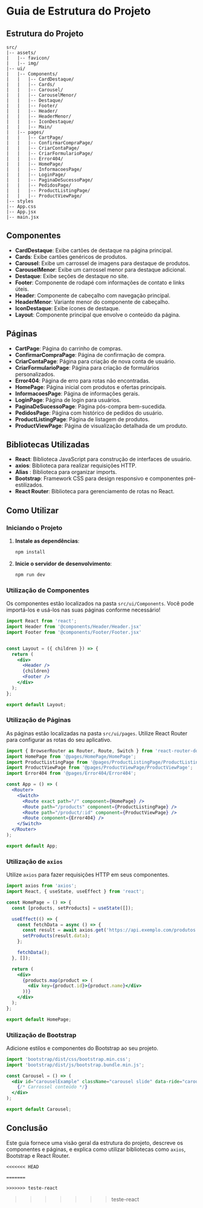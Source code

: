 # Guia de Estrutura do Projeto

## Estrutura do Projeto

```plaintext
src/
|-- assets/
|   |-- favicon/
|   |-- img/
|-- ui/
|   |-- Components/
|   |   |-- CardDestaque/
|   |   |-- Cards/
|   |   |-- Carousel/
|   |   |-- CarouselMenor/
|   |   |-- Destaque/
|   |   |-- Footer/
|   |   |-- Header/
|   |   |-- HeaderMenor/
|   |   |-- IconDestaque/
|   |   |-- Main/
|   |-- pages/
|   |   |-- CartPage/
|   |   |-- ConfirmarCompraPage/
|   |   |-- CriarContaPage/
|   |   |-- CriarFormularioPage/
|   |   |-- Error404/
|   |   |-- HomePage/
|   |   |-- InformacoesPage/
|   |   |-- LoginPage/
|   |   |-- PaginaDeSucessoPage/
|   |   |-- PedidosPage/
|   |   |-- ProductListingPage/
|   |   |-- ProductViewPage/
|-- styles
|-- App.css
|-- App.jsx
|-- main.jsx
```

## Componentes

- **CardDestaque**: Exibe cartões de destaque na página principal.
- **Cards**: Exibe cartões genéricos de produtos.
- **Carousel**: Exibe um carrossel de imagens para destaque de produtos.
- **CarouselMenor**: Exibe um carrossel menor para destaque adicional.
- **Destaque**: Exibe seções de destaque no site.
- **Footer**: Componente de rodapé com informações de contato e links úteis.
- **Header**: Componente de cabeçalho com navegação principal.
- **HeaderMenor**: Variante menor do componente de cabeçalho.
- **IconDestaque**: Exibe ícones de destaque.
- **Layout**: Componente principal que envolve o conteúdo da página.

## Páginas

- **CartPage**: Página do carrinho de compras.
- **ConfirmarCompraPage**: Página de confirmação de compra.
- **CriarContaPage**: Página para criação de nova conta de usuário.
- **CriarFormularioPage**: Página para criação de formulários personalizados.
- **Error404**: Página de erro para rotas não encontradas.
- **HomePage**: Página inicial com produtos e ofertas principais.
- **InformacoesPage**: Página de informações gerais.
- **LoginPage**: Página de login para usuários.
- **PaginaDeSucessoPage**: Página pós-compra bem-sucedida.
- **PedidosPage**: Página com histórico de pedidos do usuário.
- **ProductListingPage**: Página de listagem de produtos.
- **ProductViewPage**: Página de visualização detalhada de um produto.

## Bibliotecas Utilizadas

- **React**: Biblioteca JavaScript para construção de interfaces de usuário.
- **axios**: Biblioteca para realizar requisições HTTP.
- **Alias** : Biblioteca para organizar imports.
- **Bootstrap**: Framework CSS para design responsivo e componentes pré-estilizados.
- **React Router**: Biblioteca para gerenciamento de rotas no React.

## Como Utilizar

### Iniciando o Projeto

1. **Instale as dependências**:
    ```bash
    npm install
    ```

2. **Inicie o servidor de desenvolvimento**:
    ```bash
    npm run dev
    ```

### Utilização de Componentes

Os componentes estão localizados na pasta `src/ui/Components`. Você pode importá-los e usá-los nas suas páginas conforme necessário!

```jsx
import React from 'react';
import Header from '@components/Header/Header.jsx'
import Footer from '@components/Footer/Footer.jsx'


const Layout = ({ children }) => {
  return (
    <div>
      <Header />
      {children}
      <Footer />
    </div>
  );
};

export default Layout;
```

### Utilização de Páginas

As páginas estão localizadas na pasta `src/ui/pages`. Utilize React Router para configurar as rotas do seu aplicativo.

```jsx
import { BrowserRouter as Router, Route, Switch } from 'react-router-dom';
import HomePage from '@pages/HomePage/HomePage';
import ProductListingPage from '@pages/ProductListingPage/ProductListingPage';
import ProductViewPage from '@pages/ProductViewPage/ProductViewPage';
import Error404 from '@pages/Error404/Error404';

const App = () => (
  <Router>
    <Switch>
      <Route exact path="/" component={HomePage} />
      <Route path="/products" component={ProductListingPage} />
      <Route path="/product/:id" component={ProductViewPage} />
      <Route component={Error404} />
    </Switch>
  </Router>
);

export default App;
```

### Utilização de `axios`

Utilize `axios` para fazer requisições HTTP em seus componentes.

```jsx
import axios from 'axios';
import React, { useState, useEffect } from 'react';

const HomePage = () => {
  const [products, setProducts] = useState([]);

  useEffect(() => {
    const fetchData = async () => {
      const result = await axios.get('https://api.exemplo.com/produtos');
      setProducts(result.data);
    };

    fetchData();
  }, []);

  return (
    <div>
      {products.map(product => (
        <div key={product.id}>{product.name}</div>
      ))}
    </div>
  );
};

export default HomePage;
```

### Utilização de Bootstrap

Adicione estilos e componentes do Bootstrap ao seu projeto.

```jsx
import 'bootstrap/dist/css/bootstrap.min.css';
import 'bootstrap/dist/js/bootstrap.bundle.min.js';

const Carousel = () => (
  <div id="carouselExample" className="carousel slide" data-ride="carousel">
    {/* Carrossel conteúdo */}
  </div>
);

export default Carousel;
```

## Conclusão

Este guia fornece uma visão geral da estrutura do projeto, descreve os componentes e páginas, e explica como utilizar bibliotecas como `axios`, Bootstrap e React Router.

```
<<<<<<< HEAD

=======

>>>>>>> teste-react

```
>>>>>>> teste-react

